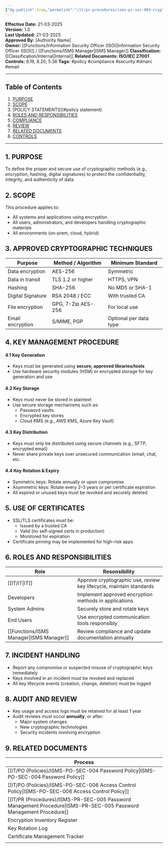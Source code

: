 ```yaml
---
{"dg-publish":true,"permalink":"/it/pr-procedures/isms-pr-sec-003-cryptographic-controls-procedure/"}
---
```


 
**Effective Date:** 21-03-2025  
**Version:** 1.0  
**Last Updated:** 21-03-2025  
**Approved By:** [Authority Name]  
**Owner:** [[Functions/Information Security Officer (ISO)\|Information Security Officer (ISO)]] / [[Functions/ISMS Manager\|ISMS Manager]]
**Classification:** [[Classification/Internal\|Internal]]
**Related Documents:**
**ISO/IEC 27001 Controls:** 8.19, 8.20, 5.36
**Tags:** #policy #compliance  #security #dmarc #email

---
## **Table of Contents**  
1. [PURPOSE](#purpose)  
2. [SCOPE](#scope)  
3. [POLICY STATEMENTS](#policy statement)  
4. [ROLES AND RESPONSIBILITIES](#roles-and-responsibilities)  
5. [COMPLIANCE](#dmarc)  
6. [REVIEW](#responsibilities)  
7. [RELATED DOCUMENTS](#compliance)  
8. [CONTROLS](#registrations)  

---

## **1. PURPOSE**  
To define the proper and secure use of cryptographic methods (e.g., encryption, hashing, digital signatures) to protect the confidentiality, integrity, and authenticity of data.
## **2. SCOPE**
This procedure applies to:
- All systems and applications using encryption
- All users, administrators, and developers handling cryptographic materials
- All environments (on-prem, cloud, hybrid)
## **3. APPROVED CRYPTOGRAPHIC TECHNIQUES** 

| Purpose           | Method / Algorithm | Minimum Standard       |
| ----------------- | ------------------ | ---------------------- |
| Data encryption   | AES-256            | Symmetric              |
| Data in transit   | TLS 1.2 or higher  | HTTPS, VPN             |
| Hashing           | SHA-256            | No MD5 or SHA-1        |
| Digital Signature | RSA 2048 / ECC     | With trusted CA        |
| File encryption   | GPG, 7-Zip AES-256 | For local use          |
| Email encryption  | S/MIME, PGP        | Optional per data type |
## **4. KEY MANAGEMENT PROCEDURE**
#### 4.1 Key Generation
- Keys must be generated using **secure, approved libraries/tools**
- Use hardware security modules (HSM) or encrypted storage for key generation and use
#### 4.2 Key Storage
- Keys must never be stored in plaintext
- Use secure storage mechanisms such as:
    - Password vaults
    - Encrypted key stores
    - Cloud KMS (e.g., AWS KMS, Azure Key Vault)
#### 4.3 Key Distribution
- Keys must only be distributed using secure channels (e.g., SFTP, encrypted email)
- Never share private keys over unsecured communication (email, chat, etc.
#### 4.4 Key Rotation & Expiry
- Symmetric keys: Rotate annually or upon compromise
- Asymmetric keys: Rotate every 2–3 years or per certificate expiration
- All expired or unused keys must be revoked and securely deleted
## **5. USE OF CERTIFICATES**  
- SSL/TLS certificates must be:
    - Issued by a trusted CA
    - Valid (no self-signed certs in production)
    - Monitored for expiration
- Certificate pinning may be implemented for high-risk apps
## **6. ROLES AND RESPONSIBILITIES**

| Role             | Resonsibility                                                       |
| ---------------- | ------------------------------------------------------------------- |
| [[IT/IT\|IT]]           | Approve cryptographic use, review key lifecycle, maintain standards |
| Developers       | Implement approved encryption methods in applications               |
| System Admins    | Securely store and rotate keys                                      |
| End Users        | Use encrypted communication tools responsibly                       |
| [[Functions/ISMS Manager\|ISMS Manager]] | Review compliance and update documentation annually                 |
## **7. INCIDENT HANDLING**  
- Report any compromise or suspected misuse of cryptographic keys immediately
- Keys involved in an incident must be revoked and replaced
- All key lifecycle events (creation, change, deletion) must be logged
## **8. AUDIT AND REVIEW**
- Key usage and access logs must be retained for at least 1 year
- Audit reviews must occur **annually**, or after:
    - Major system changes
    - New cryptographic technologies
    - Security incidents involving encryption
## **9. RELATED DOCUMENTS**

| Process                                           |
| ------------------------------------------------- |
| [[IT/PO (Policies)/ISMS-PO-SEC-004 Password Policy\|ISMS-PO-SEC-004 Password Policy]]               |
| [[IT/PO (Policies)/ISMS-PO-SEC-006 Access Control Policy\|ISMS-PO-SEC-006 Access Control Policy]]         |
| [[IT/PR (Procedures)/ISMS-PR-SEC-005 Password Management Procedure\|ISMS-PR-SEC-005 Password Management Procedure]] |
| Encryption Inventory Register                     |
| Key Rotation Log                                  |
| Certificate Management Tracker                    |
|                                                   |








